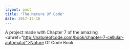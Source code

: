 ```yaml
---
layout: post
title: "The Nature Of Code"
date: 2017-12-16
---
```


<canvas data-processing-sources="/projects/TheNatureOfCode/Q7_4ToInfinity/Q7_4ToInfinity.pde"></canvas>
A project made with Chapter 7 of the amazing <ahref="http://natureofcode.com/book/chapter-7-cellular-automata/">Nature Of Code Book</a>.
